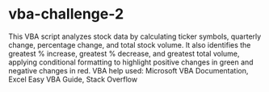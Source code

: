 # vba-challenge-2
This VBA script analyzes stock data by calculating ticker symbols, quarterly change, percentage change, and total stock volume. 
It also identifies the greatest % increase, greatest % decrease, and greatest total volume, applying conditional formatting to highlight positive changes 
in green and negative changes in red. 
VBA help used: Microsoft VBA Documentation, Excel Easy VBA Guide, Stack Overflow 
